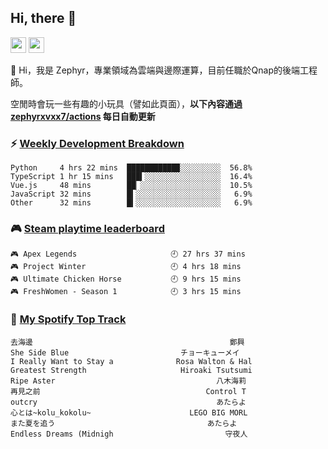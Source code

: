 <!--
**zephyrxvxx7/zephyrxvxx7** is a ✨ _special_ ✨ repository because its `README.md` (this file) appears on your GitHub profile.

Here are some ideas to get you started:

- 🔭 I’m currently working on ...
- 🌱 I’m currently learning ...
- 👯 I’m looking to collaborate on ...
- 🤔 I’m looking for help with ...
- 💬 Ask me about ...
- 📫 How to reach me: ...
- 😄 Pronouns: ...
- ⚡ Fun fact: ...
-->

## Hi, there 👋

<a href="https://www.instagram.com/zephyrxvxx7/"><img src="https://img.shields.io/badge/instagram-3f729b?&style=for-the-badge&logo=instagram&logoColor=white" height=25></a>
<a href="https://zephyrxvxx7.me/"><img src="https://img.shields.io/badge/blog-gray?&style=for-the-badge&logo=hexo&logoColor=white" height=25></a>

👋 Hi，我是 Zephyr，專業領域為雲端與邊際運算，目前任職於Qnap的後端工程師。

空閒時會玩一些有趣的小玩具（譬如此頁面），**以下內容通過 [zephyrxvxx7/actions](https://github.com/zephyrxvxx7/zephyrxvxx7/actions) 每日自動更新**

### ⚡ [Weekly Development Breakdown](https://gist.github.com/zephyrxvxx7/ee1787313f0772b51494d051b5edde7f)

<!-- code_time start -->

```text
Python     4 hrs 22 mins  ███████████▉░░░░░░░░░  56.8%
TypeScript 1 hr 15 mins   ███▍░░░░░░░░░░░░░░░░░  16.4%
Vue.js     48 mins        ██▏░░░░░░░░░░░░░░░░░░  10.5%
JavaScript 32 mins        █▍░░░░░░░░░░░░░░░░░░░   6.9%
Other      32 mins        █▍░░░░░░░░░░░░░░░░░░░   6.9%
```

<!-- code_time end -->

### 🎮 [Steam playtime leaderboard](https://gist.github.com/zephyrxvxx7/f77b8978877f959b69d84723c43a4a64)

<!-- steam_time start -->

```text
🎮 Apex Legends                     🕘 27 hrs 37 mins
🎮 Project Winter                   🕘 4 hrs 18 mins
🎮 Ultimate Chicken Horse           🕘 9 hrs 15 mins
🎮 FreshWomen - Season 1            🕘 3 hrs 15 mins
```

<!-- steam_time end -->

### 🎵 [My Spotify Top Track](https://gist.github.com/zephyrxvxx7/fe159fde5ec9ebea27e03dd63a71e78f)

<!-- spotify_track start -->

```text
去海邊                                            鄭興
She Side Blue                         チョーキューメイ
I Really Want to Stay a              Rosa Walton & Hal
Greatest Strength                     Hiroaki Tsutsumi
Ripe Aster                                    八木海莉
再見之前                                     Control T
outcry                                        あたらよ
心とは~kolu_kokolu~                      LEGO BIG MORL
また夏を追う                                  あたらよ
Endless Dreams (Midnigh                         守夜人
```

<!-- spotify_track end -->
